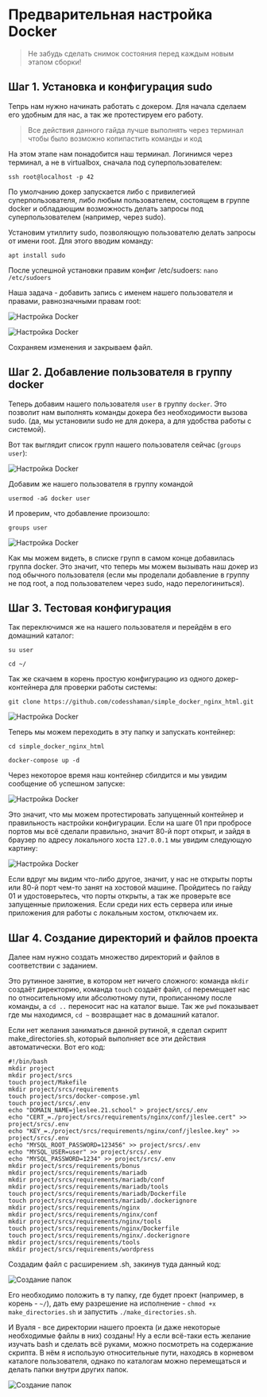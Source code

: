 # Предварительная настройка Docker

> Не забудь сделать снимок состояния перед каждым новым этапом сборки!

## Шаг 1. Установка и конфигурация sudo

Тепрь нам нужно начинать работать с докером. Для начала сделаем его удобным для нас, а так же протестируем его работу.

> Все действия данного гайда лучше выполнять через терминал чтобы было возможно копипастить команды и код

На этом этапе нам понадобится наш терминал. Логинимся через терминал, а не в virtualbox, сначала под суперпользователем:

```ssh root@localhost -p 42```

По умолчанию докер запускается либо с привилегией суперпользователя, либо любым пользователем, состоящем в группе docker и обладающим возможность делать запросы под суперпользователем (например, через sudo). 

Установим утиллиту sudo, позволяющую пользователю делать запросы от имени root. Для этого вводим команду:

```apt install sudo```

После успешной установки правим конфиг /etc/sudoers: ```nano /etc/sudoers```

Наша задача - добавить запись с именем нашего пользователя и правами, равнозначными правам root:

![Настройка Docker](media/setting_docker/step_5.png)

![Настройка Docker](media/setting_docker/step_6.png)

Сохраняем изменения и закрываем файл.

## Шаг 2. Добавление пользователя в группу docker

Теперь добавим нашего пользователя ```user``` в группу ```docker```. Это позволит нам выполнять команды докера без необходимости вызова sudo. (да, мы установили sudo не для докера, а для удобства работы с системой).

Вот так выглядит список групп нашего пользователя сейчас (```groups user```):

![Настройка Docker](media/setting_docker/step_0.png)

Добавим же нашего пользователя в группу командой 

```usermod -aG docker user```

И проверим, что добавление произошло:

```groups user```

![Настройка Docker](media/setting_docker/step_1.png)

Как мы можем видеть, в списке групп в самом конце добавилась группа docker. Это значит, что теперь мы можем вызывать наш докер из под обычного пользователя (если мы проделали добавление в группу не под root, а под пользователем через sudo, надо перелогиниться).

## Шаг 3. Тестовая конфигурация

Так переключимся же на нашего пользователя и перейдём в его домашний каталог:

```su user```

```cd ~/```

Так же скачаем в корень простую конфигурацию из одного докер-контейнера для проверки работы системы:

```git clone https://github.com/codesshaman/simple_docker_nginx_html.git```

![Настройка Docker](media/setting_docker/step_2.png)

Теперь мы можем переходить в эту папку и запускать контейнер:

```cd simple_docker_nginx_html```

```docker-compose up -d```

Через некоторое время наш контейнер сбилдится и мы увидим сообщение об успешном запуске:

![Настройка Docker](media/setting_docker/step_3.png)

Это значит, что мы можем протестировать запущенный контейнер и правильность настройки конфигурации. Если на шаге 01 при пробросе портов мы всё сделали правильно, значит 80-й порт открыт, и зайдя в браузер по адресу локального хоста ```127.0.0.1``` мы увидим следующую картину:

![Настройка Docker](media/setting_docker/step_4.png)

Если вдруг мы видим что-либо другое, значит, у нас не открыты порты или 80-й порт чем-то занят на хостовой машине. Пройдитесь по гайду 01 и удостоверьтесь, что порты открыты, а так же проверьте все запущенные приложения. Если среди них есть сервера или иные приложения для работы с локальным хостом, отключаем их.

## Шаг 4. Создание директорий и файлов проекта

Далее нам нужно создать множество директорий и файлов в соответствии с заданием.

Это рутинное занятие, в котором нет ничего сложного: команда ```mkdir``` создаёт директорию, команда ```touch``` создаёт файл, ```cd``` перемещает нас по относительному или абсолютному пути, прописанному после команды, а ```cd ..``` переносит нас на каталог выше. Так же ``pwd`` показывает где мы находимся, ``cd ~`` возвращает нас в домашний каталог.

Если нет желания заниматься данной рутиной, я сделал скрипт make_directories.sh, который выполняет все эти действия автоматически. Вот его код:

```
#!/bin/bash
mkdir project
mkdir project/srcs
touch project/Makefile
mkdir project/srcs/requirements
touch project/srcs/docker-compose.yml
touch project/srcs/.env
echo "DOMAIN_NAME=jleslee.21.school" > project/srcs/.env
echo "CERT_=./project/srcs/requirements/nginx/conf/jleslee.cert" >> project/srcs/.env
echo "KEY_=./project/srcs/requirements/nginx/conf/jleslee.key" >> project/srcs/.env
echo "MYSQL_ROOT_PASSWORD=123456" >> project/srcs/.env
echo "MYSQL_USER=user" >> project/srcs/.env
echo "MYSQL_PASSWORD=1234" >> project/srcs/.env
mkdir project/srcs/requirements/bonus
mkdir project/srcs/requirements/mariadb
mkdir project/srcs/requirements/mariadb/conf
mkdir project/srcs/requirements/mariadb/tools
touch project/srcs/requirements/mariadb/Dockerfile
touch project/srcs/requirements/mariadb/.dockerignore
mkdir project/srcs/requirements/nginx
mkdir project/srcs/requirements/nginx/conf
mkdir project/srcs/requirements/nginx/tools
touch project/srcs/requirements/nginx/Dockerfile
touch project/srcs/requirements/nginx/.dockerignore
mkdir project/srcs/requirements/tools
mkdir project/srcs/requirements/wordpress
```

Создадим файл с расширением .sh, закинув туда данный код:

![Создание папок](media/create_folders/make_script.png)

Его необходимо положить в ту папку, где будет проект (например, в корень - ``~/``), дать ему разрешение на исполнение - ``chmod +x make_directories.sh`` и запустить ``./make_directories.sh``.

И Вуаля - все директории нашего проекта (и даже некоторые необходимые файлы в них) созданы! Ну а если всё-таки есть желание изучать bash и сделать всё руками, можно посмотреть на содержание скрипта. В нём я использую относительные пути, находясь в корневом каталоге пользователя, однако по каталогам можно перемещаться и делать папки внутри других папок.

![Создание папок](media/create_folders/run_script.png)
